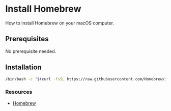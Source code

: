 # Install Homebrew

How to install Homebrew on your macOS computer.

## Prerequisites

No prerequisite needed.

## Installation

```bash
/bin/bash -c "$(curl -fsSL https://raw.githubusercontent.com/Homebrew/install/HEAD/install.sh)"
```

### Resources

- [Homebrew](https://brew.sh/)